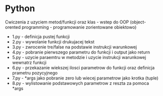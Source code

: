 # Python
Cwiczenia z uzyciem metod/funkcji oraz klas - wstep do OOP (object-orented programming - programowanie zorientowane obiektowo)

* 1.py - definicja pustej funkcji
* 2.py - wywolanie funkcji drukujacej tekst
* 3.py - zwrocenie tre/false na podstawie instrukcji warunkowej
* 4.py - pobranie pierwszego parametru do funkcji i output jako return
* 5.py - uzycie paraemtru w metodzie i uzycie instrukcji warunkowej wewnatrz funkcji
* 6.py - przekazanie wiekszej ilosci parametrow do funkcji oraz definicja prametru pozycyjnego
* 7.py - *args jako pobranie zero lub wiecej parametrow jako krotka (tuple)
* 8.py - wylistowanie podstawowych parametrow z reszta za pomoca *args